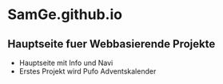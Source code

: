 # SamGe.github.io
## Hauptseite fuer Webbasierende Projekte

- Hauptseite mit Info und Navi
- Erstes Projekt wird Pufo Adventskalender
